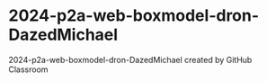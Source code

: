 # 2024-p2a-web-boxmodel-dron-DazedMichael
2024-p2a-web-boxmodel-dron-DazedMichael created by GitHub Classroom
